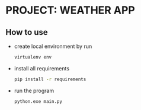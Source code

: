 # **PROJECT: WEATHER APP**

## How to use

- create local environment by run
    ```bash
    virtualenv env
    ```

- install all requirements
    ```bash
    pip install -r requirements
    ```

- run the program
    ```bash
    python.exe main.py
    ```